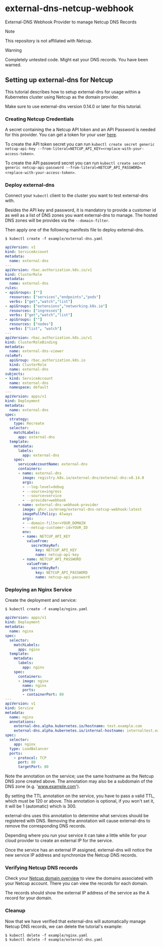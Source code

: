 # external-dns-netcup-webhook

External-DNS Webhook Provider to manage Netcup DNS Records

> [!NOTE]
> This repository is not affiliated with Netcup.

> [!WARNING]
> Completely untested code. Might eat your DNS records. You have been warned.


## Setting up external-dns for Netcup

This tutorial describes how to setup external-dns for usage within a Kubernetes cluster using Netcup as the domain provider.

Make sure to use external-dns version 0.14.0 or later for this tutorial.

### Creating Netcup Credentials

A secret containing the a Netcup API token and an API Password is needed for this provider. You can get a token for your user [here](https://www.customercontrolpanel.de/daten_aendern.php?sprung=api).

To create the API token secret you can run `kubectl create secret generic netcup-api-key --from-literal=NETCUP_API_KEY=<replace-with-your-access-token>`.

To create the API password secret you can run `kubectl create secret generic netcup-api-password --from-literal=NETCUP_API_PASSWORD=<replace-with-your-access-token>`.

### Deploy external-dns

Connect your `kubectl` client to the cluster you want to test external-dns with.

Besides the API key and password, it is mandatory to provide a customer id as well as a list of DNS zones you want external-dns to manage. The hosted DNS zones will be provides via the `--domain-filter`.

Then apply one of the following manifests file to deploy external-dns.

```
$ kubectl create -f example/external-dns.yaml
```

[embedmd]:# (example/external-dns.yaml)
```yaml
apiVersion: v1
kind: ServiceAccount
metadata:
  name: external-dns
---
apiVersion: rbac.authorization.k8s.io/v1
kind: ClusterRole
metadata:
  name: external-dns
rules:
- apiGroups: [""]
  resources: ["services","endpoints","pods"]
  verbs: ["get","watch","list"]
- apiGroups: ["extensions","networking.k8s.io"]
  resources: ["ingresses"]
  verbs: ["get","watch","list"]
- apiGroups: [""]
  resources: ["nodes"]
  verbs: ["list", "watch"]
---
apiVersion: rbac.authorization.k8s.io/v1
kind: ClusterRoleBinding
metadata:
  name: external-dns-viewer
roleRef:
  apiGroup: rbac.authorization.k8s.io
  kind: ClusterRole
  name: external-dns
subjects:
- kind: ServiceAccount
  name: external-dns
  namespace: default
---
apiVersion: apps/v1
kind: Deployment
metadata:
  name: external-dns
spec:
  strategy:
    type: Recreate
  selector:
    matchLabels:
      app: external-dns
  template:
    metadata:
      labels:
        app: external-dns
    spec:
      serviceAccountName: external-dns
      containers:
      - name: external-dns
        image: registry.k8s.io/external-dns/external-dns:v0.14.0
        args:
        - --log-level=debug
        - --source=ingress
        - --source=service
        - --provider=webhook
      - name: external-dns-webhook-provider
        image: ghcr.io/mrueg/external-dns-netcup-webhook:latest
        imagePullPolicy: Always
        args:
        - --domain-filter=YOUR_DOMAIN
        - --netcup-customer-id=YOUR_ID
        env:
        - name: NETCUP_API_KEY
          valueFrom:
            secretKeyRef:
              key: NETCUP_API_KEY
              name: netcup-api-key
        - name: NETCUP_API_PASSWORD
          valueFrom:
            secretKeyRef:
              key: NETCUP_API_PASSWORD
              name: netcup-api-password

```

### Deploying an Nginx Service

Create the deployment and service:

```
$ kubectl create -f example/nginx.yaml
```

[embedmd]:# (example/nginx.yaml)
```yaml
apiVersion: apps/v1
kind: Deployment
metadata:
  name: nginx
spec:
  selector:
    matchLabels:
      app: nginx
  template:
    metadata:
      labels:
        app: nginx
    spec:
      containers:
      - image: nginx
        name: nginx
        ports:
        - containerPort: 80
---
apiVersion: v1
kind: Service
metadata:
  name: nginx
  annotations:
    external-dns.alpha.kubernetes.io/hostname: test.example.com
    external-dns.alpha.kubernetes.io/internal-hostname: internaltest.example.com
spec:
  selector:
    app: nginx
  type: LoadBalancer
  ports:
    - protocol: TCP
      port: 80
      targetPort: 80
```

Note the annotation on the service; use the same hostname as the Netcup DNS zone created above. The annotation may also be a subdomain
of the DNS zone (e.g. 'www.example.com').

By setting the TTL annotation on the service, you have to pass a valid TTL, which must be 120 or above.
This annotation is optional, if you won't set it, it will be 1 (automatic) which is 300.

external-dns uses this annotation to determine what services should be registered with DNS.  Removing the annotation
will cause external-dns to remove the corresponding DNS records.

Depending where you run your service it can take a little while for your cloud provider to create an external IP for the service.

Once the service has an external IP assigned, external-dns will notice the new service IP address and synchronize
the Netcup DNS records.

### Verifying Netcup DNS records

Check your [Netcup domain overview](https://www.customercontrolpanel.de/domains.php) to view the domains associated with your Netcup account. There you can view the records for each domain.

The records should show the external IP address of the service as the A record for your domain.

### Cleanup

Now that we have verified that external-dns will automatically manage Netcup DNS records, we can delete the tutorial's example:

```
$ kubectl delete -f example/nginx.yaml
$ kubectl delete -f example/external-dns.yaml
```
